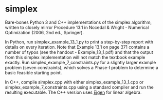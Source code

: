 # simplex
Bare-bones Python 3 and C++ implementations of the simplex algorithm, written to closely mirror Procedure 13.1 in Nocedal & Wright - Numerical Optimization (2006, 2nd ed., Springer). 

In Python, run simplex_example_13_1.py to print a step-by-step report with details on every iteration. 
Note that Example 13.1 on page 371 contains a number of typos (see the handout - Example_13_1.pdf) and that the output from this simplex implementation will not match the textbook example exactly. 
Run simplex_example_7_constraints.py for a slightly larger example problem (seven constraints), which solves a Phase-I problem to determine a basic feasible starting point. 

In C++, compile simplex.cpp with either simplex_example_13_1.cpp or simplex_example_7_constraints.cpp using a standard compiler and run the resulting executable. 
The C++ version uses [Eigen](http://eigen.tuxfamily.org) for linear algebra. 
